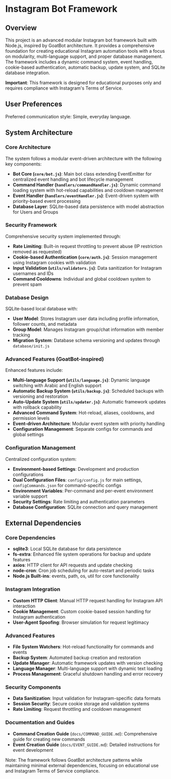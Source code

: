 # Instagram Bot Framework

## Overview

This project is an advanced modular Instagram bot framework built with Node.js, inspired by GoatBot architecture. It provides a comprehensive foundation for creating educational Instagram automation tools with a focus on modularity, multi-language support, and proper database management. The framework includes a dynamic command system, event handling, cookie-based authentication, automatic backup, update system, and SQLite database integration.

**Important**: This framework is designed for educational purposes only and requires compliance with Instagram's Terms of Service.

## User Preferences

Preferred communication style: Simple, everyday language.

## System Architecture

### Core Architecture
The system follows a modular event-driven architecture with the following key components:

- **Bot Core (`core/bot.js`)**: Main bot class extending EventEmitter for centralized event handling and bot lifecycle management
- **Command Handler (`handlers/commandHandler.js`)**: Dynamic command loading system with hot-reload capabilities and cooldown management
- **Event Handler (`handlers/eventHandler.js`)**: Event-driven system with priority-based event processing
- **Database Layer**: SQLite-based data persistence with model abstraction for Users and Groups

### Security Framework
Comprehensive security system implemented through:

- **Rate Limiting**: Built-in request throttling to prevent abuse (IP restriction removed as requested)
- **Cookie-based Authentication (`core/auth.js`)**: Session management using Instagram cookies with validation
- **Input Validation (`utils/validators.js`)**: Data sanitization for Instagram usernames and IDs
- **Command Cooldowns**: Individual and global cooldown system to prevent spam

### Database Design
SQLite-based local database with:

- **User Model**: Stores Instagram user data including profile information, follower counts, and metadata
- **Group Model**: Manages Instagram group/chat information with member tracking
- **Migration System**: Database schema versioning and updates through `database/init.js`

### Advanced Features (GoatBot-inspired)
Enhanced features include:

- **Multi-language Support (`utils/language.js`)**: Dynamic language switching with Arabic and English support
- **Automatic Backup System (`utils/backup.js`)**: Scheduled backups with versioning and restoration
- **Auto-Update System (`utils/updater.js`)**: Automatic framework updates with rollback capability
- **Advanced Command System**: Hot-reload, aliases, cooldowns, and permission levels
- **Event-driven Architecture**: Modular event system with priority handling
- **Configuration Management**: Separate configs for commands and global settings

### Configuration Management
Centralized configuration system:

- **Environment-based Settings**: Development and production configurations
- **Dual Configuration Files**: `config/config.js` for main settings, `configCommands.json` for command-specific configs
- **Environment Variables**: Per-command and per-event environment variable support
- **Security Settings**: Rate limiting and authentication parameters
- **Database Configuration**: SQLite connection and query management

## External Dependencies

### Core Dependencies
- **sqlite3**: Local SQLite database for data persistence
- **fs-extra**: Enhanced file system operations for backup and update features
- **axios**: HTTP client for API requests and update checking
- **node-cron**: Cron job scheduling for auto-restart and periodic tasks
- **Node.js Built-ins**: events, path, os, util for core functionality

### Instagram Integration
- **Custom HTTP Client**: Manual HTTP request handling for Instagram API interaction
- **Cookie Management**: Custom cookie-based session handling for Instagram authentication
- **User-Agent Spoofing**: Browser simulation for request legitimacy

### Advanced Features
- **File System Watchers**: Hot-reload functionality for commands and events
- **Backup System**: Automated backup creation and restoration
- **Update Manager**: Automatic framework updates with version checking
- **Language Manager**: Multi-language support with dynamic text loading
- **Process Management**: Graceful shutdown handling and error recovery

### Security Components
- **Data Sanitization**: Input validation for Instagram-specific data formats
- **Session Security**: Secure cookie storage and validation systems
- **Rate Limiting**: Request throttling and cooldown management

### Documentation and Guides
- **Command Creation Guide** (`docs/COMMAND_GUIDE.md`): Comprehensive guide for creating new commands
- **Event Creation Guide** (`docs/EVENT_GUIDE.md`): Detailed instructions for event development

Note: The framework follows GoatBot architecture patterns while maintaining minimal external dependencies, focusing on educational use and Instagram Terms of Service compliance.